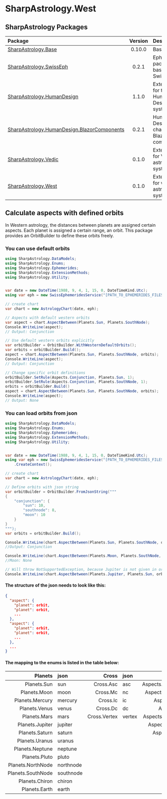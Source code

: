 # SharpAstrology.West

## SharpAstrology Packages
| Package                                                                                                                | Version | Description                              | Licence  |
|:-----------------------------------------------------------------------------------------------------------------------|:-------:|:-----------------------------------------|:--------:|
| [SharpAstrology.Base](https://github.com/CReizner/SharpAstrology.Base)                                                 | 0.10.0  | Base library                             |   MIT    |
| [SharpAstrology.SwissEph](https://github.com/CReizner/SharpAstrology.SwissEph)                                         |  0.2.1  | Ephemerides package based on SwissEphNet | AGPL-3.0 |
| [SharpAstrology.HumanDesign](https://github.com/CReizner/SharpAstrology.HumanDesign)                                   |  1.1.0  | Extensions for the Human Design system   |   MIT    |
| [SharpAstrology.HumanDesign.BlazorComponents](https://github.com/CReizner/SharpAstrology.HumanDesign.BlazorComponents) |  0.2.1  | Human Design charts as Blazor components |   MIT    |
| [SharpAstrology.Vedic](https://github.com/CReizner/SharpAstrology.Vedic)                                               |  0.1.0  | Extensions for Vedic astrology systems   |   MIT    |
| [SharpAstrology.West](https://github.com/CReizner/SharpAstrology.West)                                                 |  0.1.0  | Extensions for western astrology systems |   MIT    |

## Calculate aspects with defined orbits

In Western astrology, the distances between planets are assigned certain aspects. Each planet is assigned a certain range, an orbit. This package provides an OrbitBuilder to define these orbits freely.

### You can use default orbits
```C#
using SharpAstrology.DataModels;
using SharpAstrology.Enums;
using SharpAstrology.Ephemerides;
using SharpAstrology.ExtensionMethods;
using SharpAstrology.Utility;


var date = new DateTime(1988, 9, 4, 1, 15, 0, DateTimeKind.Utc);
using var eph = new SwissEphemeridesService("[PATH_TO_EPHEMERIDES_FILES]").CreateContext();

// create chart
var chart = new AstrologyChart(date, eph);

// Aspects with default western orbits
var aspect = chart.AspectBetween(Planets.Sun, Planets.SouthNode);
Console.WriteLine(aspect);
// Output: Conjunction

// Use default western orbits explicitly
var orbitBuilder = OrbitBuilder.WithWesternDefaultOrbits();
var orbits = orbitBuilder.Build();
aspect = chart.AspectBetween(Planets.Sun, Planets.SouthNode, orbits);
Console.WriteLine(aspect);
// Output: Conjunction

// Change specific orbit definitions
orbitBuilder.SetRule(Aspects.Conjunction, Planets.Sun, 1);
orbitBuilder.SetRule(Aspects.Conjunction, Planets.SouthNode, 1);
orbits = orbitBuilder.Build()
aspect = chart.AspectBetween(Planets.Sun, Planets.SouthNode, orbits);
Console.WriteLine(aspect);
// Output: None
```

### You can load orbits from json
````C#
using SharpAstrology.DataModels;
using SharpAstrology.Enums;
using SharpAstrology.Ephemerides;
using SharpAstrology.ExtensionMethods;
using SharpAstrology.Utility;


var date = new DateTime(1988, 9, 4, 1, 15, 0, DateTimeKind.Utc);
using var eph = new SwissEphemeridesService("[PATH_TO_EPHEMERIDES_FILES]")
    .CreateContext();

// create chart
var chart = new AstrologyChart(date, eph);

// Define orbits with json string
var orbitBuilder = OrbitBuilder.FromJsonString("""
{
    "conjunction": {
        "sun": 10,
        "southnode": 8,
        "moon": 10
    }
}
""");
var orbits = orbitBuilder.Build();

Console.WriteLine(chart.AspectBetween(Planets.Sun, Planets.SouthNode, orbits));
//Output: Conjunction

Console.WriteLine(chart.AspectBetween(Planets.Moon, Planets.SouthNode, orbits));
//Moon: None

// Will throw NotSupportedException, because Jupiter is not given in orbit table.
Console.WriteLine(chart.AspectBetween(Planets.Jupiter, Planets.Sun, orbits));
````
#### The structure of the json needs to look like this:
```json
{
  "aspect": {
    "planet": orbit,
    "planet": orbit,
    ...
  },
  "aspect": {
    "planet": orbit,
    "planet": orbit,
    ...
  },
  ...
}
```
#### The mapping to the enums is listed in the table below:
|           Planets | json      |        Cross | json   |             Aspects | json        |
|------------------:|:----------|-------------:|:-------|--------------------:|:------------|
|       Planets.Sun | sun       |    Cross.Asc | asc    | Aspects.Conjunction | conjunction |
|      Planets.Moon | moon      |     Cross.Mc | nc     |  Aspects.Opposition | opposition  |
|   Planets.Mercury | mercury   |     Cross.Ic | ic     |      Aspects.Square | square      |
|     Planets.Venus | venus     |     Cross.Dc | dc     |       Aspects.Trine | trine       |
|      Planets.Mars | mars      | Cross.Vertex | vertex | Aspects.SemiSextile | semisextile |
|   Planets.Jupiter | jupiter   |              |        |    Aspects.Quincunx | quincunx    |
|    Planets.Saturn | saturn    |              |        |    Aspects.Quintile | quintile    |
|    Planets.Uranus | uranus    |              |        |                     |             |
|   Planets.Neptune | neptune   |              |        |                     |             |
|     Planets.Pluto | pluto     |              |        |                     |             |
| Planets.NorthNode | northnode |              |        |                     |             |
| Planets.SouthNode | southnode |              |        |                     |             |
|    Planets.Chiron | chiron    |              |        |                     |             |
|     Planets.Earth | earth     |              |        |                     |             |